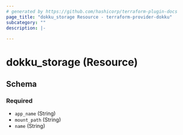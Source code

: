 ```yaml
---
# generated by https://github.com/hashicorp/terraform-plugin-docs
page_title: "dokku_storage Resource - terraform-provider-dokku"
subcategory: ""
description: |-
  
---
```


# dokku_storage (Resource)





<!-- schema generated by tfplugindocs -->
## Schema

### Required

- `app_name` (String)
- `mount_path` (String)
- `name` (String)


